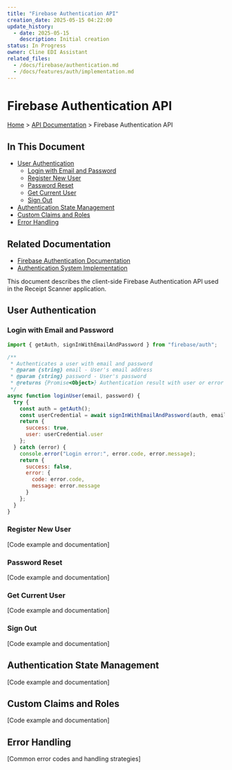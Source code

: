 ```yaml
---
title: "Firebase Authentication API"
creation_date: 2025-05-15 04:22:00
update_history:
  - date: 2025-05-15
    description: Initial creation
status: In Progress
owner: Cline EDI Assistant
related_files:
  - /docs/firebase/authentication.md
  - /docs/features/auth/implementation.md
---
```


# Firebase Authentication API

[Home](/docs) > [API Documentation](/docs/api) > Firebase Authentication API

## In This Document
- [User Authentication](#user-authentication)
  - [Login with Email and Password](#login-with-email-and-password)
  - [Register New User](#register-new-user)
  - [Password Reset](#password-reset)
  - [Get Current User](#get-current-user)
  - [Sign Out](#sign-out)
- [Authentication State Management](#authentication-state-management)
- [Custom Claims and Roles](#custom-claims-and-roles)
- [Error Handling](#error-handling)

## Related Documentation
- [Firebase Authentication Documentation](../../firebase/authentication.md)
- [Authentication System Implementation](../../features/auth/implementation.md)

This document describes the client-side Firebase Authentication API used in the Receipt Scanner application.

## User Authentication

### Login with Email and Password

```javascript
import { getAuth, signInWithEmailAndPassword } from "firebase/auth";

/**
 * Authenticates a user with email and password
 * @param {string} email - User's email address
 * @param {string} password - User's password
 * @returns {Promise<Object>} Authentication result with user or error
 */
async function loginUser(email, password) {
  try {
    const auth = getAuth();
    const userCredential = await signInWithEmailAndPassword(auth, email, password);
    return {
      success: true,
      user: userCredential.user
    };
  } catch (error) {
    console.error("Login error:", error.code, error.message);
    return {
      success: false,
      error: {
        code: error.code,
        message: error.message
      }
    };
  }
}
```

### Register New User
[Code example and documentation]

### Password Reset
[Code example and documentation]

### Get Current User
[Code example and documentation]

### Sign Out
[Code example and documentation]

## Authentication State Management
[Code example and documentation]

## Custom Claims and Roles
[Code example and documentation]

## Error Handling
[Common error codes and handling strategies]
